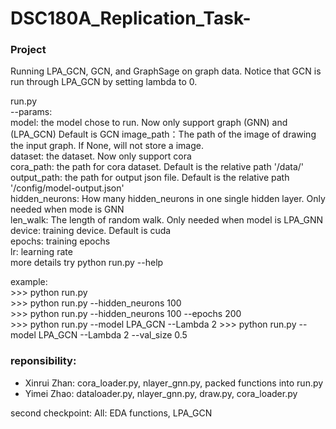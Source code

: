 # DSC180A_Replication_Task-

### Project
Running LPA_GCN, GCN, and GraphSage on graph data. Notice that GCN is run through LPA_GCN by setting lambda to 0. 

run.py  
    --params:  
        model: the model chose to run. Now only support graph (GNN) and (LPA_GCN) Default is GCN
        image_path：The path of the image of drawing the input graph. If None, will not store a image.  
        dataset: the dataset. Now only support cora  
        cora_path: the path for cora dataset. Default is the relative path '/data/'  
        output_path: the path for output json file. Default is the relative path '/config/model-output.json'  
        hidden_neurons: How many hidden_neurons in one single hidden layer. Only needed when mode is GNN   
        len_walk: The length of random walk. Only needed when model is LPA_GNN   
        device: training device. Default is cuda  
        epochs: training epochs  
        lr: learning rate  
    more details try python run.py --help  
    
example:  
    >>> python run.py  
    >>> python run.py --hidden_neurons 100  
    >>> python run.py --hidden_neurons 100 --epochs 200    
    >>> python run.py --model LPA_GCN --Lambda 2
    >>> python run.py --model LPA_GCN --Lambda 2 --val_size 0.5
    
 
 ### reponsibility:
 * Xinrui Zhan: cora_loader.py, nlayer_gnn.py, packed functions into run.py
 * Yimei Zhao: dataloader.py, nlayer_gnn.py, draw.py, cora_loader.py
 
 second checkpoint:
 All: EDA functions, LPA_GCN
 ###